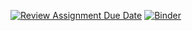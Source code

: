 [![Review Assignment Due Date](https://classroom.github.com/assets/deadline-readme-button-24ddc0f5d75046c5622901739e7c5dd533143b0c8e959d652212380cedb1ea36.svg)](https://classroom.github.com/a/z3ubylB0)
[![Binder](https://mybinder.org/badge_logo.svg)](https://mybinder.org/v2/gh/yvanmeier/EVA_CE4AC/HEAD)
